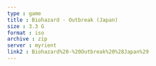 ```yaml
---
type : game
title : Biohazard - Outbreak (Japan)
size : 3.3 G
format : iso
archive : zip
server : myrient
link2 : Biohazard%20-%20Outbreak%20%28Japan%29
---
```

